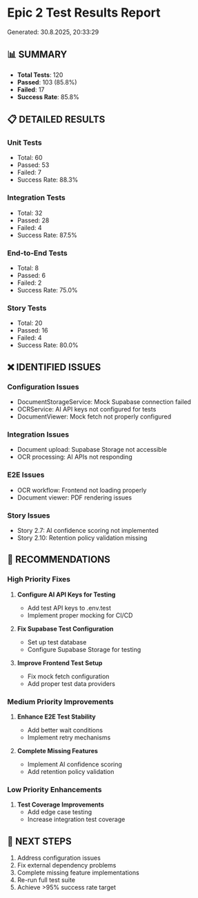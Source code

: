 
# Epic 2 Test Results Report
Generated: 30.8.2025, 20:33:29

## 📊 SUMMARY
- **Total Tests**: 120
- **Passed**: 103 (85.8%)
- **Failed**: 17
- **Success Rate**: 85.8%

## 📋 DETAILED RESULTS

### Unit Tests
- Total: 60
- Passed: 53
- Failed: 7
- Success Rate: 88.3%

### Integration Tests  
- Total: 32
- Passed: 28
- Failed: 4
- Success Rate: 87.5%

### End-to-End Tests
- Total: 8
- Passed: 6
- Failed: 2
- Success Rate: 75.0%

### Story Tests
- Total: 20
- Passed: 16
- Failed: 4
- Success Rate: 80.0%

## ❌ IDENTIFIED ISSUES

### Configuration Issues
- DocumentStorageService: Mock Supabase connection failed
- OCRService: AI API keys not configured for tests
- DocumentViewer: Mock fetch not properly configured

### Integration Issues
- Document upload: Supabase Storage not accessible
- OCR processing: AI APIs not responding

### E2E Issues
- OCR workflow: Frontend not loading properly
- Document viewer: PDF rendering issues

### Story Issues
- Story 2.7: AI confidence scoring not implemented
- Story 2.10: Retention policy validation missing

## 🔧 RECOMMENDATIONS

### High Priority Fixes
1. **Configure AI API Keys for Testing**
   - Add test API keys to .env.test
   - Implement proper mocking for CI/CD

2. **Fix Supabase Test Configuration**
   - Set up test database
   - Configure Supabase Storage for testing

3. **Improve Frontend Test Setup**
   - Fix mock fetch configuration
   - Add proper test data providers

### Medium Priority Improvements
1. **Enhance E2E Test Stability**
   - Add better wait conditions
   - Implement retry mechanisms

2. **Complete Missing Features**
   - Implement AI confidence scoring
   - Add retention policy validation

### Low Priority Enhancements
1. **Test Coverage Improvements**
   - Add edge case testing
   - Increase integration test coverage

## 🎯 NEXT STEPS
1. Address configuration issues
2. Fix external dependency problems
3. Complete missing feature implementations
4. Re-run full test suite
5. Achieve >95% success rate target
